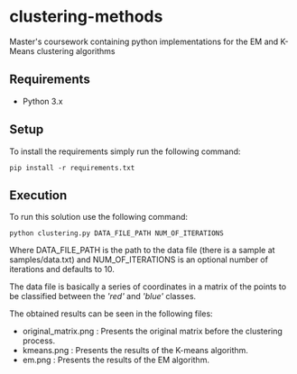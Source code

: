 # clustering-methods

Master's coursework containing python implementations for the EM and K-Means clustering algorithms

## Requirements

- Python 3.x

## Setup

To install the requirements simply run the following command:

    pip install -r requirements.txt
    
## Execution

To run this solution use the following command:

    python clustering.py DATA_FILE_PATH NUM_OF_ITERATIONS
    
Where DATA_FILE_PATH is the path to the data file (there is a sample at samples/data.txt)
and NUM_OF_ITERATIONS is an optional number of iterations and defaults to 10.

The data file is basically a series of coordinates in a matrix of the points to be classified between the *'red'* and *'blue'* classes.

The obtained results can be seen in the following files:

 - original_matrix.png : Presents the original matrix before the clustering process.
 - kmeans.png          : Presents the results of the K-means algorithm. 
 - em.png              : Presents the results of the EM algorithm.
